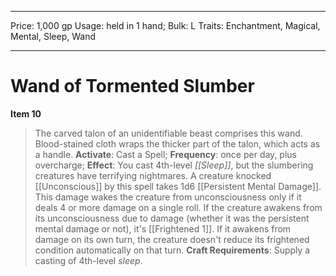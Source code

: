 
---
Price: 1,000 gp
Usage: held in 1 hand;
Bulk: L
Traits: Enchantment, Magical, Mental, Sleep, Wand

---

# Wand of Tormented Slumber

**Item 10**

> The carved talon of an unidentifiable beast comprises this wand. Blood-stained cloth wraps the thicker part of the talon, which acts as a handle.
**Activate**: Cast a Spell;
**Frequency**: once per day, plus overcharge;
**Effect**: You cast 4th-level *[[Sleep]]*, but the slumbering creatures have terrifying nightmares. A creature knocked [[Unconscious]] by this spell takes 1d6 [[Persistent Mental Damage]]. This damage wakes the creature from unconsciousness only if it deals 4 or more damage on a single roll. If the creature awakens from its unconsciousness due to damage (whether it was the persistent mental damage or not), it's [[Frightened 1]]. If it awakens from damage on its own turn, the creature doesn't reduce its frightened condition automatically on that turn.
**Craft Requirements**: Supply a casting of 4th-level *sleep*.
